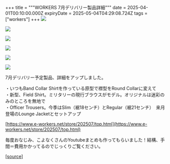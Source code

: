 +++
title = """WORKERS 7月デリバリー製品詳細"""
date = 2025-04-01T00:10:00.000Z
expiryDate = 2025-05-04T04:29:08.724Z
tags = ["workers"]
+++
[![](https://blogger.googleusercontent.com/img/b/R29vZ2xl/AVvXsEj4RWzNrzKc7O0D0S8P1CpFXMgxdGoU6zpKXBxblvNUSlEPJ1ORxa_cnHqpRwZ4BxUhWMFQFyAPq2zDZ-nB6f4mtWJ00jI1D2ZwCpiclWPZNgBC1U-bAaoSLVFUn2kRvIPze6D_4LUfYnrYehyYlIH6PMXp5ISTenRURAkQ_Ogbtn-iHb1przQG_lNAikU/s320/top7.jpg)](https://blogger.googleusercontent.com/img/b/R29vZ2xl/AVvXsEj4RWzNrzKc7O0D0S8P1CpFXMgxdGoU6zpKXBxblvNUSlEPJ1ORxa_cnHqpRwZ4BxUhWMFQFyAPq2zDZ-nB6f4mtWJ00jI1D2ZwCpiclWPZNgBC1U-bAaoSLVFUn2kRvIPze6D_4LUfYnrYehyYlIH6PMXp5ISTenRURAkQ_Ogbtn-iHb1przQG_lNAikU/s1125/top7.jpg)

  

[![](https://blogger.googleusercontent.com/img/b/R29vZ2xl/AVvXsEhd0e_2wnUR1llYTdJXxxegpayenC7Q66E-4eIVBv0bAOPwgKTttAzf3ZWW8FRAiwU65kwC_m6_EVZg3zwH3nKxT3Kxc6UiZy9zasi4xJV3b7SUSWzKdMXT3L2HD1mUkBiBbDbADnRH6tD-3hGfSKMJPbXVIeJDaCwx0otl9M49yE1BL21RRAxTZPaxu3A/s320/top6.jpg)](https://blogger.googleusercontent.com/img/b/R29vZ2xl/AVvXsEhd0e_2wnUR1llYTdJXxxegpayenC7Q66E-4eIVBv0bAOPwgKTttAzf3ZWW8FRAiwU65kwC_m6_EVZg3zwH3nKxT3Kxc6UiZy9zasi4xJV3b7SUSWzKdMXT3L2HD1mUkBiBbDbADnRH6tD-3hGfSKMJPbXVIeJDaCwx0otl9M49yE1BL21RRAxTZPaxu3A/s1125/top6.jpg)

  

[![](https://blogger.googleusercontent.com/img/b/R29vZ2xl/AVvXsEgzmIyTMOqns6Tc8aGJjON-tnE040AmaVSvy5SqUUt0xL5LujGlccpO1NPSJoqmck7NzyQ2zn7ByUP7buDADqKSfG3Xudg8bk5pnG0-WnHbQy2jow4GirhwuoCdy2Q47vLHIM4Q4D9gWT280RK0Ng5HaZ6wymwZ2frb4OlJrIo6b_0GzCxuy8Vz5NoRiAM/s320/top5.jpg)](https://blogger.googleusercontent.com/img/b/R29vZ2xl/AVvXsEgzmIyTMOqns6Tc8aGJjON-tnE040AmaVSvy5SqUUt0xL5LujGlccpO1NPSJoqmck7NzyQ2zn7ByUP7buDADqKSfG3Xudg8bk5pnG0-WnHbQy2jow4GirhwuoCdy2Q47vLHIM4Q4D9gWT280RK0Ng5HaZ6wymwZ2frb4OlJrIo6b_0GzCxuy8Vz5NoRiAM/s1125/top5.jpg)

  

[![](https://blogger.googleusercontent.com/img/b/R29vZ2xl/AVvXsEhjiafKzLArLYJSKYhUSz18dLEjCbQJ8hAVbNBUy6B_uYEUaza9R7mkAp3pXsEfPaz8GE_TSOOlTR4hvf-2xK7gMCd_r5v-YSgsDblivDY_evFUn1NDPXxEx-8Eemstn2_UQEJUJZRocjkKRzOyUnqLLcG-NLSPzyJzHDCjVpWc1qUtFOLJKhCz6HkbbvA/s320/top4.jpg)](https://blogger.googleusercontent.com/img/b/R29vZ2xl/AVvXsEhjiafKzLArLYJSKYhUSz18dLEjCbQJ8hAVbNBUy6B_uYEUaza9R7mkAp3pXsEfPaz8GE_TSOOlTR4hvf-2xK7gMCd_r5v-YSgsDblivDY_evFUn1NDPXxEx-8Eemstn2_UQEJUJZRocjkKRzOyUnqLLcG-NLSPzyJzHDCjVpWc1qUtFOLJKhCz6HkbbvA/s1125/top4.jpg)

  

[![](https://blogger.googleusercontent.com/img/b/R29vZ2xl/AVvXsEiGfBfsYGLzK_NIcfJJdFzlMxG2FABiA1G9KbuTkCA4FBGXL9a_0dcGHygMjmVdIld6OhF2acrsxyMWf9fMYBEBMJB_sd7HkwyvQL72BjtidpF3NSUemymqQJ_TRb6wZ11GcgfJSUZeloTG-zTLJtFuK08l4fCs-sljOKSMcc_EP-Wp_eFvh9awKgMzCSU/s320/top3.jpg)](https://blogger.googleusercontent.com/img/b/R29vZ2xl/AVvXsEiGfBfsYGLzK_NIcfJJdFzlMxG2FABiA1G9KbuTkCA4FBGXL9a_0dcGHygMjmVdIld6OhF2acrsxyMWf9fMYBEBMJB_sd7HkwyvQL72BjtidpF3NSUemymqQJ_TRb6wZ11GcgfJSUZeloTG-zTLJtFuK08l4fCs-sljOKSMcc_EP-Wp_eFvh9awKgMzCSU/s1125/top3.jpg)

  

[![](https://blogger.googleusercontent.com/img/b/R29vZ2xl/AVvXsEhK8FzTMW4xhmTq90k1YANsfqscr3-r6_sWkdQxJzNck2QAcq_yhVMdgjMucdlZu0ZA5B3lh8nDFM0I3HbctVyVETSMuDnYiOrblOwpfly0BP-d2F4yl1sj6DXYTk0L_aamhDBEwbMD7SXkU-Osmkd6YK99KTYPXRPC4dBfxn4SiJhL7SmN1_gyUvv8Fn4/s320/top2.jpg)](https://blogger.googleusercontent.com/img/b/R29vZ2xl/AVvXsEhK8FzTMW4xhmTq90k1YANsfqscr3-r6_sWkdQxJzNck2QAcq_yhVMdgjMucdlZu0ZA5B3lh8nDFM0I3HbctVyVETSMuDnYiOrblOwpfly0BP-d2F4yl1sj6DXYTk0L_aamhDBEwbMD7SXkU-Osmkd6YK99KTYPXRPC4dBfxn4SiJhL7SmN1_gyUvv8Fn4/s1125/top2.jpg)

  

  

7月デリバリー予定製品、詳細をアップしました。

・いつもBand Collar Shirtを作っている原型で襟型をRound Collarに変えて  
・新型、Field Shirt。ミリタリーの現行ブラウスがモデル。オリジナルは迷彩のみのところを無地で  
・Officer Trousers。今季はSlim（裾18センチ）とRegular（裾21センチ）　来月登場のLounge Jacketとセットアップ

[https://www.e-workers.net/store/202507/top.html](https://www.e-workers.net/store/202507/top.html)

  

毎度おなじみ、こよなくさんのYoutubeまとめも作ってもらいました！結構、手間＝費用かかってるのでじっくりご覧ください。

[[source]](https://eworkers.blogspot.com/2025/04/workers-7.html)
